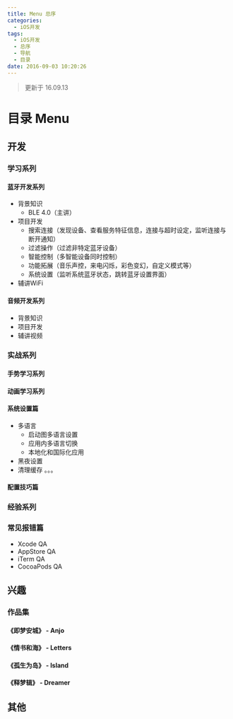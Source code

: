 ```yaml
---
title: Menu 总序
categories:
  - iOS开发
tags:
  - iOS开发
  - 总序
  - 导航
  - 目录
date: 2016-09-03 10:20:26
---
```


> 更新于 16.09.13    

# 目录 Menu

## 开发
### 学习系列
#### 蓝牙开发系列
  * 背景知识
    * BLE 4.0（主讲）
  * 项目开发
    * 搜索连接（发现设备、查看服务特征信息，连接与超时设定，监听连接与断开通知）
    * 过滤操作（过滤非特定蓝牙设备）
    * 智能控制（多智能设备同时控制）
    * 功能拓展（音乐声控，来电闪烁，彩色变幻，自定义模式等）
    * 系统设置（监听系统蓝牙状态，跳转蓝牙设置界面）
  * 辅讲WiFi


#### 音频开发系列
  * 背景知识
  * 项目开发
  * 辅讲视频    

### 实战系列
#### 手势学习系列
#### 动画学习系列
#### 系统设置篇
  * 多语言
    * 启动图多语言设置
    * 应用内多语言切换
    * 本地化和国际化应用
  * 黑夜设置
  * 清理缓存
  。。。  

#### 配置技巧篇


### 经验系列
### 常见报错篇
  * Xcode QA
  * AppStore QA
  * iTerm QA
  * CocoaPods QA    


## 兴趣
### 作品集
#### 《即梦安城》 - Anjo
#### 《情书和海》 - Letters
#### 《孤生为岛》 - Island
#### 《释梦辑》   - Dreamer    


## 其他

<iframe frameborder="no" border="0" marginwidth="0" marginheight="0" width=0 height=0 src="http://music.163.com/outchain/player?type=2&id=149297&auto=1&height=66"></iframe>
